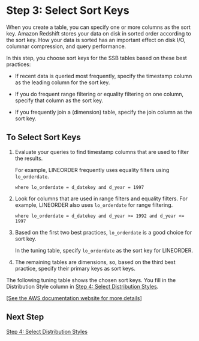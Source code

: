 # Step 3: Select Sort Keys<a name="tutorial-tuning-tables-sort-keys"></a>

When you create a table, you can specify one or more columns as the sort key\. Amazon Redshift stores your data on disk in sorted order according to the sort key\. How your data is sorted has an important effect on disk I/O, columnar compression, and query performance\. 

In this step, you choose sort keys for the SSB tables based on these best practices: 

+ If recent data is queried most frequently, specify the timestamp column as the leading column for the sort key\. 

+ If you do frequent range filtering or equality filtering on one column, specify that column as the sort key\. 

+ If you frequently join a \(dimension\) table, specify the join column as the sort key\. 

## To Select Sort Keys<a name="tutorial-tuning-tables-to-select-sort-keys"></a>

1. Evaluate your queries to find timestamp columns that are used to filter the results\. 

   For example, LINEORDER frequently uses equality filters using `lo_orderdate`\. 

   ```
   where lo_orderdate = d_datekey and d_year = 1997
   ```

1. Look for columns that are used in range filters and equality filters\. For example, LINEORDER also uses `lo_orderdate` for range filtering\. 

   ```
   where lo_orderdate = d_datekey and d_year >= 1992 and d_year <= 1997 
   ```

1. Based on the first two best practices, `lo_orderdate` is a good choice for sort key\. 

   In the tuning table, specify `lo_orderdate` as the sort key for LINEORDER\. 

1. The remaining tables are dimensions, so, based on the third best practice, specify their primary keys as sort keys\. 

The following tuning table shows the chosen sort keys\. You fill in the Distribution Style column in [Step 4: Select Distribution Styles](tutorial-tuning-tables-distribution.md)\.

[\[See the AWS documentation website for more details\]](http://docs.aws.amazon.com/redshift/latest/dg/tutorial-tuning-tables-sort-keys.html)

## Next Step<a name="next-step-distribution"></a>

[Step 4: Select Distribution Styles](tutorial-tuning-tables-distribution.md)